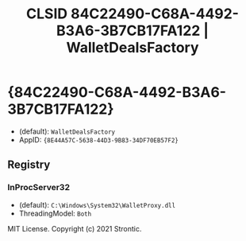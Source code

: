 ﻿---
title: "CLSID 84C22490-C68A-4492-B3A6-3B7CB17FA122 | WalletDealsFactory"
excerpt: What is COM-Object CLSID 84C22490-C68A-4492-B3A6-3B7CB17FA122?
---

# {84C22490-C68A-4492-B3A6-3B7CB17FA122}

* (default): `WalletDealsFactory`
* AppID: `{8E44A57C-5638-44D3-9B83-34DF70EB57F2}`

## Registry


### InProcServer32

* (default): `C:\Windows\System32\WalletProxy.dll`
* ThreadingModel: `Both`

MIT License. Copyright (c) 2021 Strontic.


